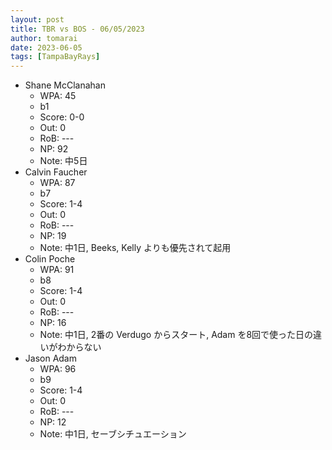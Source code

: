```yaml
---
layout: post
title: TBR vs BOS - 06/05/2023
author: tomarai
date: 2023-06-05
tags: [TampaBayRays]
---
```


* Shane McClanahan
	- WPA: 45
	- b1
	- Score: 0-0
	- Out: 0
	- RoB: ---
	- NP: 92
	- Note: 中5日
* Calvin Faucher
	- WPA: 87
	- b7
	- Score: 1-4
	- Out: 0
	- RoB: ---
	- NP: 19
	- Note: 中1日, Beeks, Kelly よりも優先されて起用
* Colin Poche
	- WPA: 91
	- b8
	- Score: 1-4
	- Out: 0
	- RoB: ---
	- NP: 16
	- Note: 中1日, 2番の Verdugo からスタート, Adam を8回で使った日の違いがわからない
* Jason Adam
	- WPA: 96
	- b9
	- Score: 1-4
	- Out: 0
	- RoB: ---
	- NP: 12
	- Note: 中1日, セーブシチュエーション

